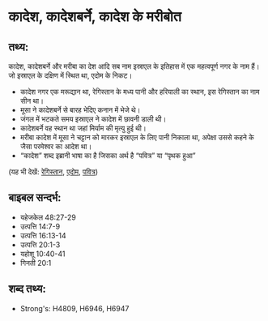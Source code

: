# कादेश, कादेशबर्ने, कादेश के मरीबोत #

## तथ्य: ##

कादेश, कादेशबर्ने और मरीबा का देश आदि सब नाम इस्राएल के इतिहास में एक महत्वपूर्ण नगर के नाम हैं। जो इस्राएल के दक्षिण में स्थित था, एदोम के निकट।

* कादेश नगर एक मरूद्यान था, रेगिस्तान के मध्य पानी और हरियाली का स्थान, इस रेगिस्तान का नाम सीन था।
* मूसा ने कादेशबर्ने से बारह भेदिए कनान में भेजे थे।
* जंगल में भटकते समय इस्राएल ने कादेश में छावनी डाली थी।
* कादेशबर्ने वह स्थान था जहां मिर्याम की मृत्यु हुई थी।
* मरीबा कादेश में मूसा ने चट्टान को मारकर इस्राएल के लिए पानी निकाला था, अपेक्षा उससे कहने के जैसा परमेश्वर का आदेश था।
* “कादेश” शब्द इब्रानी भाषा का है जिसका अर्थ है  “पवित्र” या “पृथक हुआ”

(यह भी देखें: [रेगिस्तान](../desert.md), [एदोम](../edom.md), [पवित्र](../holy.md))

## बाइबल सन्दर्भ: ##

* यहेजकेल 48:27-29
* उत्पत्ति 14:7-9
* उत्पत्ति 16:13-14
* उत्पत्ति 20:1-3
* यहोशू 10:40-41
* गिनती 20:1

## शब्द तथ्य: ##

* Strong's: H4809, H6946, H6947

